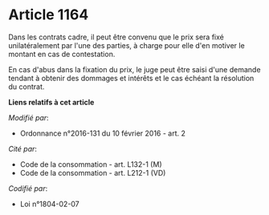 # Article 1164

Dans les contrats cadre, il peut être convenu que le prix sera fixé unilatéralement par l'une des parties, à charge pour elle
d'en motiver le montant en cas de contestation. 

En cas d'abus dans la fixation du prix, le juge peut être saisi d'une demande tendant à obtenir des dommages et intérêts et
le cas échéant la résolution du contrat.

**Liens relatifs à cet article**

_Modifié par_:

  - Ordonnance n°2016-131 du 10 février 2016 - art. 2

_Cité par_:

  - Code de la consommation - art. L132-1 (M)
  - Code de la consommation - art. L212-1 (VD)

_Codifié par_:

  - Loi n°1804-02-07

